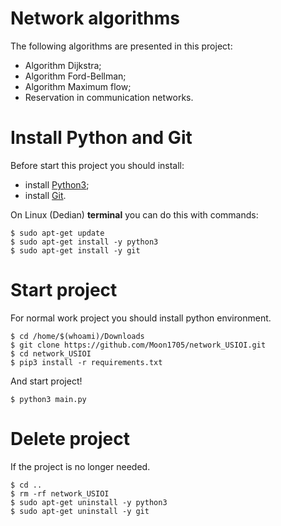 
# Network algorithms

The following algorithms are presented in this project:
* Algorithm Dijkstra;
* Algorithm Ford-Bellman;
* Algorithm Maximum flow;
* Reservation in communication networks.

# Install Python and Git
Before start this project you should install:
* install [Python3](https://www.python.org/downloads/);
* install [Git](https://git-scm.com/).

On Linux (Dedian) **terminal** you can do this with commands:
```
$ sudo apt-get update
$ sudo apt-get install -y python3
$ sudo apt-get install -y git
```

# Start project
For normal work project you should install python environment.
```
$ cd /home/$(whoami)/Downloads
$ git clone https://github.com/Moon1705/network_USIOI.git
$ cd network_USIOI
$ pip3 install -r requirements.txt
```

And start project!
```
$ python3 main.py
```

# Delete project
  
If the project is no longer needed.
```
$ cd ..
$ rm -rf network_USIOI
$ sudo apt-get uninstall -y python3
$ sudo apt-get uninstall -y git
```
